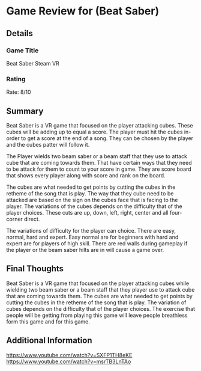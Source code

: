 # Game Review for (Beat Saber)

## Details

### Game Title
Beat Saber Steam VR

### Rating
Rate: 8/10

## Summary
  Beat Saber is a VR game that focused on the player attacking cubes. These cubes will be adding up to equal a score. The player must hit the cubes in-order to get a score at the end of a song. They can be chosen by the player and the cubes patter will follow it.
  
  The Player wields two beam saber or a beam staff that they use to attack cube that are coming towards them. That have certain ways that they need to be attack for them to count to your score in game. They are score board that shows every player along with score and rank on the board.
  
  The cubes are what needed to get points by cutting the cubes in the retheme of the song that is play. The way that they cube need to be attacked are based on the sign on the cubes face that is facing to the player. The variations of the cubes depends on the difficulty that of the player choices. These cuts are up, down, left, right, center and all four-corner direct.  
  
  The variations of difficulty for the player can choice. There are easy, normal, hard and expert. Easy normal are for beginners with hard and expert are for players of high skill. There are red walls during gameplay if the player or the beam saber hilts are in will cause a game over.

## Final Thoughts
  Beat Saber is a VR game that focused on the player attacking cubes while wielding two beam saber or a beam staff that they player use to attack cube that are coming towards them. The cubes are what needed to get points by cutting the cubes in the retheme of the song that is play. The variation of cubes depends on the difficulty that of the player choices. The exercise that people will be getting from playing this game will leave people breathless form this game and for this game.

## Additional Information
https://www.youtube.com/watch?v=SXFP1TH8eKE
https://www.youtube.com/watch?v=msrTB3LnTAo
